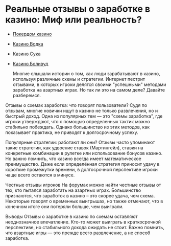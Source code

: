 # Реальные отзывы о заработке в казино: Миф или реальность?
- [Покердом казино](https://4pd-stat.com/click/66978cbb6bcc63613724a78d/125/14411/subaccount)
- [Казино Водка](https://vodka2.xyz?id=5120)
- [Казино Сука](https://s-way-e.com/?source=sait&pid=223164)
- [Казино Боливуд](https://provision-treasure.top?ref=fap_w36174p129_default)

  Многие слышали истории о том, как люди зарабатывают в казино, используя различные схемы и стратегии. Интернет пестрит отзывами, в которых игроки делятся своими "успешными" методами заработка на азартных играх. Но так ли это на самом деле? Давайте разберемся.

Отзывы о схемах заработка: что говорят пользователи?
Судя по отзывам, многие новички ищут в казино не только развлечения, но и быстрый доход. Одна из популярных тем — это "схемы заработка", где игроки утверждают, что с помощью определенных тактик можно стабильно побеждать. Однако большинство из этих методов, как показывает практика, не приводят к долгосрочному успеху.

Популярные стратегии: работают ли они?
Отзывы часто упоминают такие стратегии, как удвоение ставок (Мартингейл), ставки на конкретные комбинации в рулетке или использование бонусов казино. Но важно помнить, что казино всегда имеет математическое преимущество. Даже если определённая стратегия приносит удачу в короткие промежутки времени, в долгосрочной перспективе игроки чаще всего остаются в минусе.

Честные отзывы игроков
На форумах можно найти честные отзывы от тех, кто пытался заработать на азартных играх. Большинство признаются, что заработок в казино – это скорее удача, чем схема. Некоторые говорят о временных выигрышах, но также отмечают, что в конечном итоге они потеряли больше, чем выиграли.

Выводы
Отзывы о заработке в казино по схемам оставляют неоднозначное впечатление. Кто-то может выиграть в краткосрочной перспективе, но стабильного дохода ожидать не стоит. Важно помнить, что азартные игры — это прежде всего развлечение, а не способ заработка.







